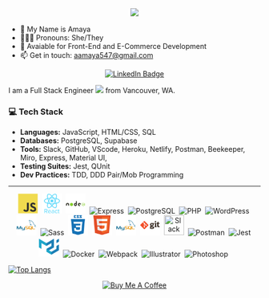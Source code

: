 
<div align="center">
  <img src="https://media.giphy.com/media/sEZKDIzRn4sefXmMyx/giphy.gif" width="200"/>
</div>

- 🌻 My Name is Amaya
- 🧚🏼‍♀️ Pronouns: She/They
- 🌱 Avaiable for Front-End and E-Commerce Development
- 📫 Get in touch: aamaya547@gmail.com 


<p align="center">
<a href="https://www.linkedin.com/in/amayamaya"><img src="https://img.shields.io/badge/LinkedIn-blue?style=for-the-badge&logo=linkedin&logoColor=white" alt="LinkedIn Badge"></a>
</p>

I am a Full Stack Engineer <img src="https://media.giphy.com/media/WUlplcMpOCEmTGBtBW/giphy.gif" width="30"> from Vancouver, WA.

### 💻 Tech Stack
* **Languages:** JavaScript, HTML/CSS, SQL
* **Databases:** PostgreSQL, Supabase
* **Tools:** Slack, GitHub, VScode, Heroku, Netlify, Postman, Beekeeper, Miro, Express, Material UI, 
* **Testing Suites:** Jest, QUnit
* **Dev Practices:** TDD, DDD Pair/Mob Programming
****


<p align="center">
<img src="https://github.com/devicons/devicon/blob/master/icons/javascript/javascript-original.svg" title="JavaScript" alt="JavaScript" width="40" height="40"/>&nbsp;
<img src="https://github.com/devicons/devicon/blob/master/icons/react/react-original-wordmark.svg" title="React" alt="React" width="40" height="40"/>&nbsp;
<img src="https://github.com/devicons/devicon/blob/master/icons/nodejs/nodejs-original-wordmark.svg" title="NodeJS" alt="NodeJS" width="40" height="40"/>&nbsp;
<img src="https://github.com/devicons/devicon/tree/master/icons/express" title="Express" alt="Express" width="40" height="40"/>&nbsp;
<img src="https://github.com/devicons/devicon/tree/master/icons/postgresql" title="PostgreSQL" alt="PostgreSQL" width="40" height="40"/>&nbsp;  
<img src="https://github.com/devicons/devicon/tree/master/icons/php" title="PHP" alt="PHP" width="40" height="40"/>&nbsp;
<img src="https://github.com/devicons/devicon/tree/master/icons/wordpress" title="WordPress" alt="WordPress" width="40" height="40"/>&nbsp;
<img src="https://github.com/devicons/devicon/blob/master/icons/mysql/mysql-original-wordmark.svg" title="MySQL"  alt="MySQL" width="40" height="40"/>&nbsp;
<img src="https://github.com/devicons/devicon/tree/master/icons/sass"  title="Sass" alt="Sass" width="40" height="40"/>&nbsp;
<img src="https://github.com/devicons/devicon/blob/master/icons/css3/css3-plain-wordmark.svg"  title="CSS3" alt="CSS" width="40" height="40"/>&nbsp;
<img src="https://github.com/devicons/devicon/blob/master/icons/html5/html5-original.svg" title="HTML5" alt="HTML" width="40" height="40"/>&nbsp;
<img src="https://github.com/devicons/devicon/blob/master/icons/mysql/mysql-original-wordmark.svg" title="MySQL"  alt="MySQL" width="40" height="40"/>&nbsp;
<img src="https://github.com/devicons/devicon/blob/master/icons/git/git-original-wordmark.svg" title="Git" **alt="Git" width="40" height="40"/>&nbsp;
<img src="https://github.com/devicons/devicon/tree/master/icons/slack" title="Slack" **alt="Slack" width="40" height="40"/>&nbsp;
<img src="https://www.vectorlogo.zone/logos/getpostman/getpostman-icon.svg" title="Postman"  alt="Postman" width="40" height="40"/>&nbsp;
<img src="https://github.com/devicons/devicon/tree/master/icons/jest" title="Jest" alt="Jest" width="40" height="40"/>&nbsp;
<img src="https://github.com/devicons/devicon/blob/master/icons/materialui/materialui-original.svg" title="Material UI" alt="Material UI" width="40" height="40"/>&nbsp;
<img src="https://github.com/devicons/devicon/tree/master/icons/docker" title="Docker" alt="Docker" width="40" height="40"/>&nbsp;
<img src="https://github.com/devicons/devicon/tree/master/icons/webpack" title="Webpack" alt="Webpack" width="40" height="40"/>&nbsp;  
<img src="https://github.com/devicons/devicon/tree/master/icons/illustrator" title="Illustrator" alt="Illustrator" width="40" height="40"/>&nbsp;
<img src="https://github.com/devicons/devicon/tree/master/icons/photoshop" title="Photoshop" alt="Photoshop" width="40" height="40"/>&nbsp;
</p>


[![Top Langs](https://github-readme-stats.vercel.app/api/top-langs/?username=amayamaya&layout=compact&theme=vision-friendly-dark)](https://github.com/anuraghazra/github-readme-stats)


<p align="center">
<a href="https://www.buymeacoffee.com/amayamaya" target="_blank"><img src="https://cdn.buymeacoffee.com/buttons/default-orange.png" alt="Buy Me A Coffee" height="41" width="174"></a>
</p>
